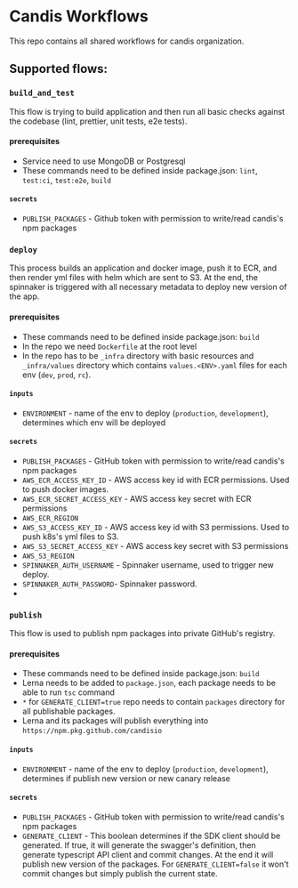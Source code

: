 # Candis Workflows

This repo contains all shared workflows for candis organization.

## Supported flows:

### `build_and_test`
This flow is trying to build application and then run all basic checks against the codebase
(lint, prettier, unit tests, e2e tests).

#### prerequisites
- Service need to use MongoDB or Postgresql
- These commands need to be defined inside package.json: `lint`, `test:ci`, `test:e2e`, `build`

#### `secrets`
- `PUBLISH_PACKAGES` - Github token with permission to write/read candis's npm packages

### `deploy`
This process builds an application and docker image, push it to ECR, and then render yml files with helm which are sent to S3.
At the end, the spinnaker is triggered with all necessary metadata to deploy new version of the app.

#### prerequisites
- These commands need to be defined inside package.json: `build`
- In the repo we need `Dockerfile` at the root level
- In the repo has to be `_infra` directory with basic resources and `_infra/values` directory which contains `values.<ENV>.yaml` files for each env (`dev`, `prod`, `rc`).

#### `inputs`
- `ENVIRONMENT` - name of the env to deploy (`production`, `development`), determines which env will be deployed
#### `secrets`
- `PUBLISH_PACKAGES` - GitHub token with permission to write/read candis's npm packages
- `AWS_ECR_ACCESS_KEY_ID` - AWS access key id with ECR permissions. Used to push docker images.
- `AWS_ECR_SECRET_ACCESS_KEY` - AWS access key secret with ECR permissions
- `AWS_ECR_REGION`
- `AWS_S3_ACCESS_KEY_ID` - AWS access key id with S3 permissions. Used to push k8s's yml files to S3.
- `AWS_S3_SECRET_ACCESS_KEY` - AWS access key secret with S3 permissions
- `AWS_S3_REGION`
- `SPINNAKER_AUTH_USERNAME` - Spinnaker username, used to trigger new deploy.
- `SPINNAKER_AUTH_PASSWORD`- Spinnaker password.
- 
### `publish`
This flow is used to publish npm packages into private GitHub's registry.

#### prerequisites
- These commands need to be defined inside package.json: `build`
- Lerna needs to be added to `package.json`, each package needs to be able to run `tsc` command
- `*` for `GENERATE_CLIENT=true` repo needs to contain `packages` directory for all publishable packages.
- Lerna and its packages will publish everything into `https://npm.pkg.github.com/candisio`

#### `inputs`
- `ENVIRONMENT` - name of the env to deploy (`production`, `development`), determines if publish new version or new canary release
#### `secrets`
- `PUBLISH_PACKAGES` - GitHub token with permission to write/read candis's npm packages
- `GENERATE_CLIENT` - This boolean determines if the SDK client should be generated.
If true, it will generate the swagger's definition, then generate typescript API client and commit changes.
At the end it will publish new version of the packages. For `GENERATE_CLIENT=false` it won't commit changes but simply publish the current state.
